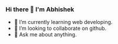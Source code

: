 ### Hi there 👋 I'm Abhishek


- 🌱 I’m currently learning web developing.
- 👯 I’m looking to collaborate on github.
- 💬 Ask me about anything.


